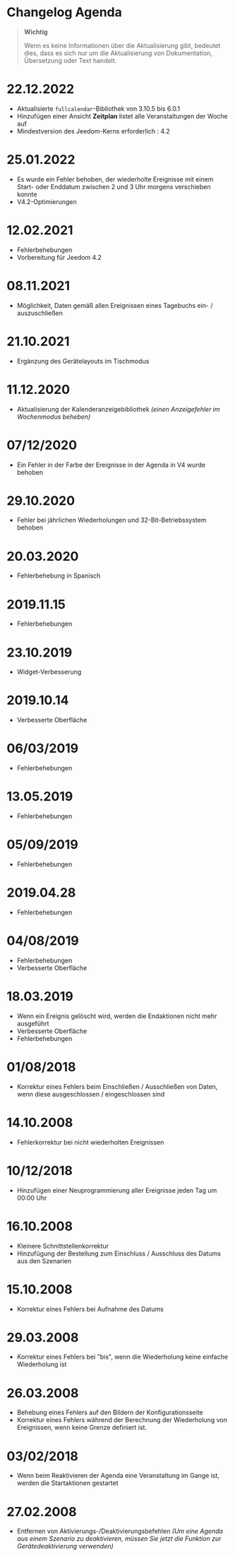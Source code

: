 # Changelog Agenda

>**Wichtig**
>
>Wenn es keine Informationen über die Aktualisierung gibt, bedeutet dies, dass es sich nur um die Aktualisierung von Dokumentation, Übersetzung oder Text handelt.

# 22.12.2022

- Aktualisierte `fullcalendar`-Bibliothek von 3.10.5 bis 6.0.1
- Hinzufügen einer Ansicht **Zeitplan** listet alle Veranstaltungen der Woche auf
- Mindestversion des Jeedom-Kerns erforderlich : 4.2

# 25.01.2022

- Es wurde ein Fehler behoben, der wiederholte Ereignisse mit einem Start- oder Enddatum zwischen 2 und 3 Uhr morgens verschieben konnte
- V4.2-Optimierungen

# 12.02.2021

- Fehlerbehebungen
- Vorbereitung für Jeedom 4.2

# 08.11.2021

- Möglichkeit, Daten gemäß allen Ereignissen eines Tagebuchs ein- / auszuschließen

# 21.10.2021

- Ergänzung des Gerätelayouts im Tischmodus

# 11.12.2020

- Aktualisierung der Kalenderanzeigebibliothek *(einen Anzeigefehler im Wochenmodus beheben)*

# 07/12/2020

- Ein Fehler in der Farbe der Ereignisse in der Agenda in V4 wurde behoben

# 29.10.2020

- Fehler bei jährlichen Wiederholungen und 32-Bit-Betriebssystem behoben

# 20.03.2020

- Fehlerbehebung in Spanisch

# 2019.11.15

- Fehlerbehebungen

# 23.10.2019

- Widget-Verbesserung

# 2019.10.14

- Verbesserte Oberfläche

# 06/03/2019

- Fehlerbehebungen

# 13.05.2019

- Fehlerbehebungen

# 05/09/2019

- Fehlerbehebungen

# 2019.04.28

- Fehlerbehebungen

# 04/08/2019

- Fehlerbehebungen
- Verbesserte Oberfläche

# 18.03.2019

- Wenn ein Ereignis gelöscht wird, werden die Endaktionen nicht mehr ausgeführt
- Verbesserte Oberfläche
- Fehlerbehebungen

# 01/08/2018

- Korrektur eines Fehlers beim Einschließen / Ausschließen von Daten, wenn diese ausgeschlossen / eingeschlossen sind

# 14.10.2008

- Fehlerkorrektur bei nicht wiederholten Ereignissen

# 10/12/2018

- Hinzufügen einer Neuprogrammierung aller Ereignisse jeden Tag um 00:00 Uhr

# 16.10.2008

- Kleinere Schnittstellenkorrektur
- Hinzufügung der Bestellung zum Einschluss / Ausschluss des Datums aus den Szenarien

# 15.10.2008

- Korrektur eines Fehlers bei Aufnahme des Datums

# 29.03.2008

- Korrektur eines Fehlers bei "bis", wenn die Wiederholung keine einfache Wiederholung ist

# 26.03.2008

- Behebung eines Fehlers auf den Bildern der Konfigurationsseite
- Korrektur eines Fehlers während der Berechnung der Wiederholung von Ereignissen, wenn keine Grenze definiert ist.

# 03/02/2018

- Wenn beim Reaktivieren der Agenda eine Veranstaltung im Gange ist, werden die Startaktionen gestartet

# 27.02.2008

-	Entfernen von Aktivierungs-/Deaktivierungsbefehlen *(Um eine Agenda aus einem Szenario zu deaktivieren, müssen Sie jetzt die Funktion zur Gerätedeaktivierung verwenden)*
